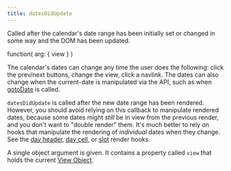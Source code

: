 ```yaml
---
title: datesDidUpdate
---
```


Called after the calendar's date range has been initially set or changed in some way and the DOM has been updated.

<div class='spec' markdown='1'>
function( arg: { view } )
</div>

The calendar's dates can change any time the user does the following: click the prev/next buttons, change the view, click a navlink. The dates can also change when the current-date is manipulated via the API, such as when [gotoDate](Calendar-gotoDate) is called.

`datesDidUpdate` is called after the new date range has been rendered. However, you should avoid relying on this callback to manipulate rendered dates, because some dates might *still* be in view from the previous render, and you don't want to "double render" them. It's much better to rely on hooks that manipulate the rendering of *individual* dates when they change. See the [day header](day-header-render-hooks), [day cell](day-cell-render-hooks), or [slot](slot-render-hooks) render hooks.

A single object argument is given. It contains a property called `view` that holds the current [View Object](view-object).
